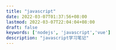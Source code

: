 ```yaml
---
title: "javascript"
date: 2022-03-07T01:37:56+08:00
lastmod: 2022-03-07T22:04:04+08:00
draft: false
keywords: ['nodejs', 'javascript','vue']
description: "javascript学习笔记"
---
```


<!--more-->